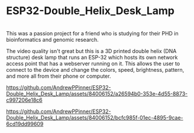 # ESP32-Double_Helix_Desk_Lamp
<br/>
This was a passion project for a friend who is studying for their PHD in bioinformatics and genomic research.
<br/>

The video quality isn't great but this is a 3D printed double helix (DNA structure) desk lamp that runs an ESP-32 which hosts its own network access point that has a webserver running on it. This allows the user to connect to the device and change the colors, speed, brightness, pattern, and more all from their phone or computer.
<br/>




https://github.com/AndrewPPinner/ESP32-Double_Helix_Desk_Lamp/assets/84006152/a26594b0-353e-4d55-8873-c997206e18c6


https://github.com/AndrewPPinner/ESP32-Double_Helix_Desk_Lamp/assets/84006152/bcfc985f-01ec-4895-9cae-6cd19dd99609


